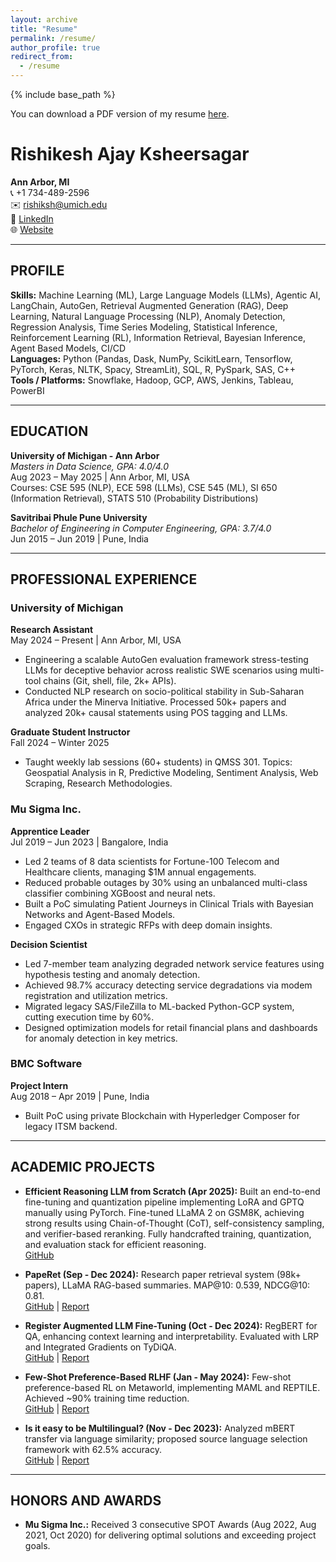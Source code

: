 ```yaml
---
layout: archive
title: "Resume"
permalink: /resume/
author_profile: true
redirect_from:
  - /resume
---
```


{% include base_path %}

You can download a PDF version of my resume [here](http://rishiksh20.github.io/files/Resume-RishikeshAKsheersagar-Jul25.pdf).


# Rishikesh Ajay Ksheersagar

**Ann Arbor, MI**  
📞 +1 734-489-2596  
✉️ [rishiksh@umich.edu](mailto:rishiksh@umich.edu)  
🔗 [LinkedIn](https://www.linkedin.com/in/rishikeshksheersagar/)  
🌐 [Website](https://rishiksh20.github.io/)

---

## PROFILE

**Skills:** Machine Learning (ML), Large Language Models (LLMs), Agentic AI, LangChain, AutoGen, Retrieval Augmented Generation (RAG), Deep Learning, Natural Language Processing (NLP), Anomaly Detection, Regression Analysis, Time Series Modeling, Statistical Inference, Reinforcement Learning (RL), Information Retrieval, Bayesian Inference, Agent Based Models, CI/CD  
**Languages:** Python (Pandas, Dask, NumPy, ScikitLearn, Tensorflow, PyTorch, Keras, NLTK, Spacy, StreamLit), SQL, R, PySpark, SAS, C++  
**Tools / Platforms:** Snowflake, Hadoop, GCP, AWS, Jenkins, Tableau, PowerBI

---

## EDUCATION

**University of Michigan - Ann Arbor**  
*Masters in Data Science, GPA: 4.0/4.0*  
Aug 2023 – May 2025 | Ann Arbor, MI, USA  
Courses: CSE 595 (NLP), ECE 598 (LLMs), CSE 545 (ML), SI 650 (Information Retrieval), STATS 510 (Probability Distributions)

**Savitribai Phule Pune University**  
*Bachelor of Engineering in Computer Engineering, GPA: 3.7/4.0*  
Jun 2015 – Jun 2019 | Pune, India

---

## PROFESSIONAL EXPERIENCE

### **University of Michigan**  
**Research Assistant**  
May 2024 – Present | Ann Arbor, MI, USA

- Engineering a scalable AutoGen evaluation framework stress-testing LLMs for deceptive behavior across realistic SWE scenarios using multi-tool chains (Git, shell, file, 2k+ APIs).
- Conducted NLP research on socio-political stability in Sub-Saharan Africa under the Minerva Initiative. Processed 50k+ papers and analyzed 20k+ causal statements using POS tagging and LLMs.

**Graduate Student Instructor**  
Fall 2024 – Winter 2025  
- Taught weekly lab sessions (60+ students) in QMSS 301. Topics: Geospatial Analysis in R, Predictive Modeling, Sentiment Analysis, Web Scraping, Research Methodologies.

### **Mu Sigma Inc.**  
**Apprentice Leader**  
Jul 2019 – Jun 2023 | Bangalore, India

- Led 2 teams of 8 data scientists for Fortune-100 Telecom and Healthcare clients, managing $1M annual engagements.
- Reduced probable outages by 30% using an unbalanced multi-class classifier combining XGBoost and neural nets.
- Built a PoC simulating Patient Journeys in Clinical Trials with Bayesian Networks and Agent-Based Models.
- Engaged CXOs in strategic RFPs with deep domain insights.

**Decision Scientist**

- Led 7-member team analyzing degraded network service features using hypothesis testing and anomaly detection.
- Achieved 98.7% accuracy detecting service degradations via modem registration and utilization metrics.
- Migrated legacy SAS/FileZilla to ML-backed Python-GCP system, cutting execution time by 60%.
- Designed optimization models for retail financial plans and dashboards for anomaly detection in key metrics.

### **BMC Software**  
**Project Intern**  
Aug 2018 – Apr 2019 | Pune, India

- Built PoC using private Blockchain with Hyperledger Composer for legacy ITSM backend.

---

## ACADEMIC PROJECTS

- **Efficient Reasoning LLM from Scratch (Apr 2025):** Built an end-to-end fine-tuning and quantization pipeline implementing LoRA and GPTQ manually using PyTorch. Fine-tuned
LLaMA 2 on GSM8K, achieving strong results using Chain-of-Thought (CoT), self-consistency sampling, and verifier-based reranking. Fully handcrafted training, quantization, and evaluation stack for efficient reasoning.  
  [GitHub](https://github.com/rishiksh20/efficient-reasoning-llm)

- **PapeRet (Sep - Dec 2024):** Research paper retrieval system (98k+ papers), LLaMA RAG-based summaries. MAP@10: 0.539, NDCG@10: 0.81.  
  [GitHub](https://github.com/nilaygautam2007/PapeRet) | [Report](https://github.com/nilaygautam2007/PapeRet/blob/main/PapeRet.pdf)

- **Register Augmented LLM Fine-Tuning (Oct - Dec 2024):** RegBERT for QA, enhancing context learning and interpretability. Evaluated with LRP and Integrated Gradients on TyDiQA.  
  [GitHub](https://github.com/5hloke/Register_augmented_fine_tuning/tree/qa-relprop) | [Report](https://github.com/5hloke/Register_augmented_fine_tuning/blob/qa-relprop/EECS_598_LLMs.pdf)

- **Few-Shot Preference-Based RLHF (Jan - May 2024):** Few-shot preference-based RL on Metaworld, implementing MAML and REPTILE. Achieved ~90% training time reduction.  
  [GitHub](https://github.com/5hloke/Few-Shot-Learning-RL-prior-policy) | [Report](http://rishiksh20.github.io/files/ml-report.pdf)

- **Is it easy to be Multilingual? (Nov - Dec 2023):** Analyzed mBERT transfer via language similarity; proposed source language selection framework with 62.5% accuracy.  
  [GitHub](https://github.com/EECS595-Multilingual/Is-it-easy-to-be-multilingual) | [Report](https://github.com/EECS595-Multilingual/Is-it-easy-to-be-multilingual/blob/main/Documents/Report%20-%20Is%20it%20easy%20to%20be%20Multilingual.pdf)


---

## HONORS AND AWARDS

- **Mu Sigma Inc.:** Received 3 consecutive SPOT Awards (Aug 2022, Aug 2021, Oct 2020) for delivering optimal solutions and exceeding project goals.
